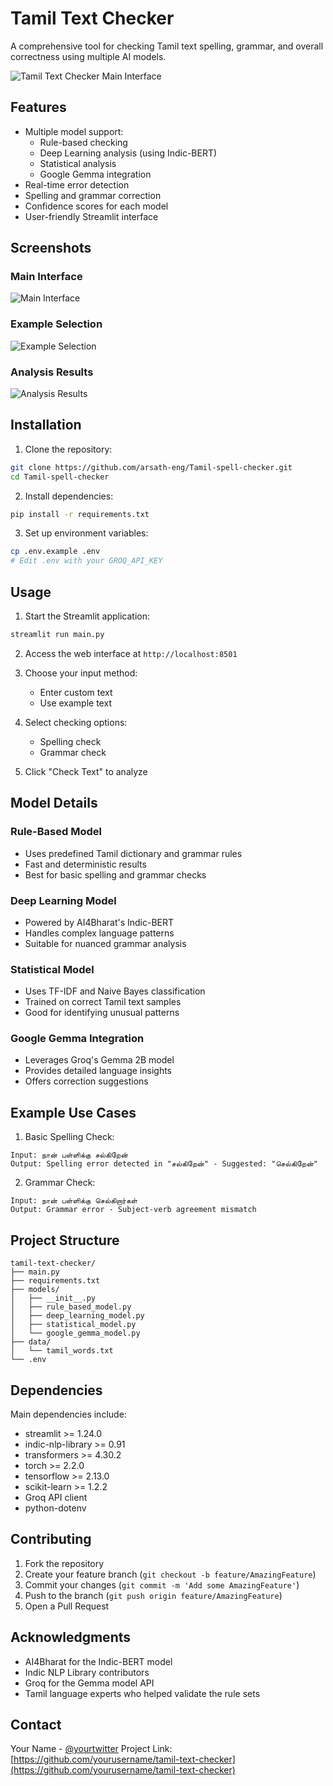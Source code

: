 # Tamil Text Checker

A comprehensive tool for checking Tamil text spelling, grammar, and overall correctness using multiple AI models.

![Tamil Text Checker Main Interface](https://placeholder.com/main-interface.png)

## Features

- Multiple model support:
  - Rule-based checking
  - Deep Learning analysis (using Indic-BERT)
  - Statistical analysis
  - Google Gemma integration
- Real-time error detection
- Spelling and grammar correction
- Confidence scores for each model
- User-friendly Streamlit interface

## Screenshots

### Main Interface
<img src="/api/placeholder/800/400" alt="Main Interface" />

### Example Selection
<img src="/api/placeholder/800/300" alt="Example Selection" />

### Analysis Results
<img src="/api/placeholder/800/500" alt="Analysis Results" />

## Installation

1. Clone the repository:
```bash
git clone https://github.com/arsath-eng/Tamil-spell-checker.git
cd Tamil-spell-checker
```

2. Install dependencies:
```bash
pip install -r requirements.txt
```

3. Set up environment variables:
```bash
cp .env.example .env
# Edit .env with your GROQ_API_KEY
```

## Usage

1. Start the Streamlit application:
```bash
streamlit run main.py
```

2. Access the web interface at `http://localhost:8501`

3. Choose your input method:
   - Enter custom text
   - Use example text

4. Select checking options:
   - Spelling check
   - Grammar check

5. Click "Check Text" to analyze

## Model Details

### Rule-Based Model
- Uses predefined Tamil dictionary and grammar rules
- Fast and deterministic results
- Best for basic spelling and grammar checks

### Deep Learning Model
- Powered by AI4Bharat's Indic-BERT
- Handles complex language patterns
- Suitable for nuanced grammar analysis

### Statistical Model
- Uses TF-IDF and Naive Bayes classification
- Trained on correct Tamil text samples
- Good for identifying unusual patterns

### Google Gemma Integration
- Leverages Groq's Gemma 2B model
- Provides detailed language insights
- Offers correction suggestions

## Example Use Cases

1. Basic Spelling Check:
```tamil
Input: நான் பள்ளிக்கு சல்கிறேன்
Output: Spelling error detected in "சல்கிறேன்" - Suggested: "செல்கிறேன்"
```

2. Grammar Check:
```tamil
Input: நான் பள்ளிக்கு செல்கிறார்கள்
Output: Grammar error - Subject-verb agreement mismatch
```

## Project Structure
```
tamil-text-checker/
├── main.py
├── requirements.txt
├── models/
│   ├── __init__.py
│   ├── rule_based_model.py
│   ├── deep_learning_model.py
│   ├── statistical_model.py
│   └── google_gemma_model.py
├── data/
│   └── tamil_words.txt
└── .env
```

## Dependencies

Main dependencies include:
- streamlit >= 1.24.0
- indic-nlp-library >= 0.91
- transformers >= 4.30.2
- torch >= 2.2.0
- tensorflow >= 2.13.0
- scikit-learn >= 1.2.2
- Groq API client
- python-dotenv

## Contributing

1. Fork the repository
2. Create your feature branch (`git checkout -b feature/AmazingFeature`)
3. Commit your changes (`git commit -m 'Add some AmazingFeature'`)
4. Push to the branch (`git push origin feature/AmazingFeature`)
5. Open a Pull Request



## Acknowledgments

- AI4Bharat for the Indic-BERT model
- Indic NLP Library contributors
- Groq for the Gemma model API
- Tamil language experts who helped validate the rule sets

## Contact

Your Name - [@yourtwitter](https://twitter.com/yourtwitter)
Project Link: [https://github.com/yourusername/tamil-text-checker](https://github.com/yourusername/tamil-text-checker)
